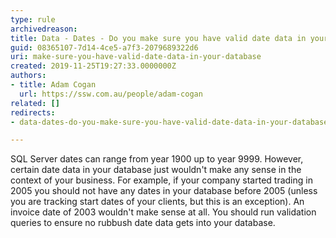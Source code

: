 ```yaml
---
type: rule
archivedreason: 
title: Data - Dates - Do you make sure you have valid date data in your database?
guid: 08365107-7d14-4ce5-a7f3-2079689322d6
uri: make-sure-you-have-valid-date-data-in-your-database
created: 2019-11-25T19:27:33.0000000Z
authors:
- title: Adam Cogan
  url: https://ssw.com.au/people/adam-cogan
related: []
redirects:
- data-dates-do-you-make-sure-you-have-valid-date-data-in-your-database

---
```



​SQL Server dates can range from year 1900 up to year 9999. However, certain date data in your database just wouldn't make any sense in the context of your business. For example, if your company started trading in 2005 you should not have any dates in your database before 2005 (unless you are tracking start dates of your clients, but this is an exception). An invoice date of 2003 wouldn't make sense at all. You should run validation queries to ensure no rubbush date data gets into your database.​<br>
<br><excerpt class='endintro'></excerpt><br>



